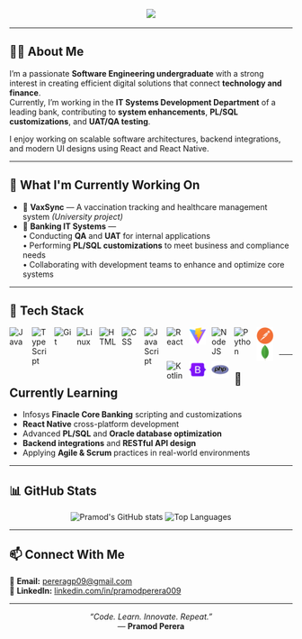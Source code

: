 <!-- Typing SVG -->
<p align="center">
  <a href="https://github.com/pramodperera">
    <img src="https://readme-typing-svg.herokuapp.com?size=24&color=4FA3FF&center=true&vCenter=true&width=600&lines=Hi+there!+👋+I'm+Pramod+Perera;Software+Engineering+Undergraduate;Exploring+Web,+Mobile+and+Fintech+Solutions;Banking+Executive+-+IT+Systems+Development" />
  </a>
</p>

---

## 🧑‍💻 About Me  

I’m a passionate **Software Engineering undergraduate** with a strong interest in creating efficient digital solutions that connect **technology and finance**.  
Currently, I’m working in the **IT Systems Development Department** of a leading bank, contributing to **system enhancements**, **PL/SQL customizations**, and **UAT/QA testing**.  

I enjoy working on scalable software architectures, backend integrations, and modern UI designs using React and React Native.  

---

## 💼 What I'm Currently Working On  

- 🧬 **VaxSync** — A vaccination tracking and healthcare management system *(University project)*  
- 🏦 **Banking IT Systems** —  
  • Conducting **QA** and **UAT** for internal applications  
  • Performing **PL/SQL customizations** to meet business and compliance needs  
  • Collaborating with development teams to enhance and optimize core systems  

---

## 🧰 Tech Stack  

<p align="left">
  <img align="left" alt="Java" width="30px" style="padding-right:10px;" src="https://cdn.jsdelivr.net/gh/devicons/devicon/icons/java/java-original.svg"/>
  <img align="left" alt="TypeScript" width="30px" style="padding-right:10px;" src="https://cdn.jsdelivr.net/gh/devicons/devicon/icons/typescript/typescript-plain.svg" />
  <img align="left" alt="Git" width="30px" style="padding-right:10px;" src="https://cdn.jsdelivr.net/gh/devicons/devicon/icons/git/git-original.svg" />
  <img align="left" alt="Linux" width="30px" style="padding-right:10px;" src="https://cdn.jsdelivr.net/gh/devicons/devicon/icons/linux/linux-original.svg" />
  <img align="left" alt="HTML" width="30px" style="padding-right:10px;" src="https://cdn.jsdelivr.net/gh/devicons/devicon/icons/html5/html5-plain.svg" />
  <img align="left" alt="CSS" width="30px" style="padding-right:10px;" src="https://cdn.jsdelivr.net/gh/devicons/devicon/icons/css3/css3-plain.svg" />
  <img align="left" alt="JavaScript" width="30px" style="padding-right:10px;" src="https://cdn.jsdelivr.net/gh/devicons/devicon/icons/javascript/javascript-plain.svg" />
  <img align="left" alt="React" width="30px" style="padding-right:10px;" src="https://cdn.jsdelivr.net/gh/devicons/devicon/icons/react/react-original.svg" />
  <img align="left" alt="Vite" width="30px" style="padding-right:10px;" src="https://raw.githubusercontent.com/devicons/devicon/master/icons/vitejs/vitejs-original.svg" />
  <img align="left" alt="NodeJS" width="30px" style="padding-right:10px;" src="https://cdn.jsdelivr.net/gh/devicons/devicon/icons/nodejs/nodejs-original.svg" />
  <img align="left" alt="Python" width="30px" style="padding-right:10px;" src="https://cdn.jsdelivr.net/gh/devicons/devicon/icons/python/python-plain.svg" />
  <img align="left" alt="Postman" width="30px" style="padding-right:10px;" src="https://raw.githubusercontent.com/devicons/devicon/master/icons/postman/postman-original.svg" />
  <img align="left" alt="MongoDB" width="30px" style="padding-right:10px;" src="https://raw.githubusercontent.com/devicons/devicon/master/icons/mongodb/mongodb-original.svg" />
  <img align="left" alt="Kotlin" width="30px" style="padding-right:10px;" src="https://cdn.jsdelivr.net/gh/devicons/devicon/icons/kotlin/kotlin-original.svg" />
  <img align="left" alt="Bootstrap" width="30px" style="padding-right:10px;" src="https://raw.githubusercontent.com/devicons/devicon/master/icons/bootstrap/bootstrap-original.svg" />
  <img align="left" alt="PHP" width="30px" style="padding-right:10px;" src="https://raw.githubusercontent.com/devicons/devicon/master/icons/php/php-original.svg" />
</p>  
<br />
<br />

---

## 🌱 Currently Learning  

- Infosys **Finacle Core Banking** scripting and customizations  
- **React Native** cross-platform development  
- Advanced **PL/SQL** and **Oracle database optimization**  
- **Backend integrations** and **RESTful API design**  
- Applying **Agile & Scrum** practices in real-world environments  

---

## 📊 GitHub Stats  

<p align="center">
  <img src="https://github-readme-stats.vercel.app/api?username=pramodperera&show_icons=true&theme=tokyonight" alt="Pramod's GitHub stats" height="160px"/>
  <img src="https://github-readme-stats.vercel.app/api/top-langs/?username=pramodperera&layout=compact&theme=tokyonight" alt="Top Languages" height="160px"/>
</p>

---

## 📫 Connect With Me  

📧 **Email:** [pereragp09@gmail.com](mailto:pereragp09@gmail.com)  
💼 **LinkedIn:** [linkedin.com/in/pramodperera009](https://www.linkedin.com/in/pramodperera009/)  

---

<p align="center">
  <em>“Code. Learn. Innovate. Repeat.”</em><br>
  — <strong>Pramod Perera</strong>
</p>
